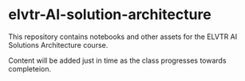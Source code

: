 # elvtr-AI-solution-architecture
This repository contains notebooks and other assets for the ELVTR AI Solutions Architecture course.

Content will be added just in time as the class progresses towards completeion.
